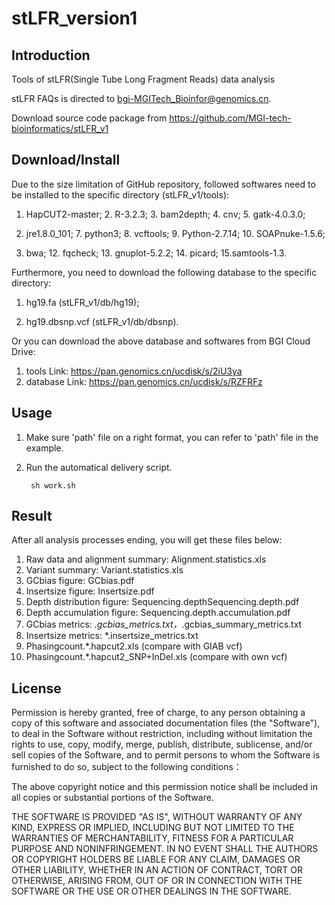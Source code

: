 stLFR_version1
==============

Introduction
-------
Tools of stLFR(Single Tube Long Fragment Reads) data analysis

stLFR FAQs is directed to bgi-MGITech_Bioinfor@genomics.cn.

Download source code package from https://github.com/MGI-tech-bioinformatics/stLFR_v1


Download/Install
----------------
Due to the size limitation of GitHub repository, followed softwares need to be installed to the specific directory (stLFR_v1/tools):

1. HapCUT2-master; 2. R-3.2.3; 3. bam2depth; 4. cnv; 5. gatk-4.0.3.0;

6. jre1.8.0_101; 7. python3; 8. vcftools; 9. Python-2.7.14; 10. SOAPnuke-1.5.6; 

11. bwa; 12. fqcheck; 13. gnuplot-5.2.2; 14. picard; 15.samtools-1.3.

Furthermore, you need to download the following database to the specific directory:

1. hg19.fa (stLFR_v1/db/hg19);

2. hg19.dbsnp.vcf (stLFR_v1/db/dbsnp).

Or you can download the above database and softwares from BGI Cloud Drive:

1. tools Link: https://pan.genomics.cn/ucdisk/s/2iU3ya
2. database Link: https://pan.genomics.cn/ucdisk/s/RZFRFz

Usage
-------
1. Make sure 'path' file on a right format, you can refer to 'path' file in the example.

2. Run the automatical delivery script.

        sh work.sh

Result
-------
After all analysis processes ending, you will get these files below:

1. Raw data and alignment summary: Alignment.statistics.xls 
2. Variant summary: Variant.statistics.xls 
3. GCbias figure: GCbias.pdf 
4. Insertsize figure: Insertsize.pdf 
5. Depth distribution figure: Sequencing.depthSequencing.depth.pdf 
6. Depth accumulation figure: Sequencing.depth.accumulation.pdf          
7. GCbias metrics: *.gcbias_metrics.txt，*.gcbias_summary_metrics.txt
8. Insertsize metrics: *.insertsize_metrics.txt
9. Phasingcount.*.hapcut2.xls (compare with GIAB vcf)
10. Phasingcount.*.hapcut2_SNP+InDel.xls (compare with own vcf)



License
-------
Permission is hereby granted, free of charge, to any person obtaining a copy of this software and associated documentation files (the "Software"), to deal in the Software without restriction, including without limitation the rights to use, copy, modify, merge, publish, distribute, sublicense, and/or sell copies of the Software, and to permit persons to whom the Software is furnished to do so, subject to the following conditions： 
  
The above copyright notice and this permission notice shall be included in all copies or substantial portions of the Software.
  
THE SOFTWARE IS PROVIDED "AS IS", WITHOUT WARRANTY OF ANY KIND, EXPRESS OR IMPLIED, INCLUDING BUT NOT LIMITED TO THE WARRANTIES OF MERCHANTABILITY, FITNESS FOR A PARTICULAR PURPOSE AND NONINFRINGEMENT. IN NO EVENT SHALL THE AUTHORS OR COPYRIGHT HOLDERS BE LIABLE FOR ANY CLAIM, DAMAGES OR OTHER LIABILITY, WHETHER IN AN ACTION OF CONTRACT, TORT OR OTHERWISE, ARISING FROM, OUT OF OR IN CONNECTION WITH THE SOFTWARE OR THE USE OR OTHER DEALINGS IN THE SOFTWARE.
